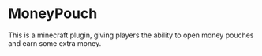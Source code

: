 # MoneyPouch
This is a minecraft plugin, giving players the ability to open money pouches and earn some extra money.
